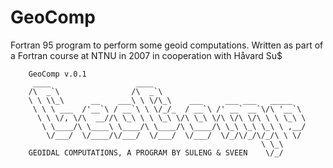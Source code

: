 
GeoComp
=======

Fortran 95 program to perform some geoid computations. Written as part of a Fortran course at NTNU in 2007 in cooperation with Håvard Su$


        GeoComp v.0.1 
         ____                   ____                           
        /\  _`\                /\  _`\                         
        \ \ \\_\      __    ___\ \ \/\_\    ___     ___ ___   _____
         \ \ \ ___  /'__`\ / __`\ \ \/_/_  / __`\ /' __` __`\/\ '__`\
          \ \ \/, \/\  __//\ \_\ \ \ \_\ \/\ \_\ \/\ \/\ \/\ \ \ \_\ \
           \ \____/\ \____\ \____/\ \____/\ \____/\ \_\ \_\ \_\ \ ,__/
            \/___/  \/____/\/___/  \/___/  \/___/  \/_/\/_/\/_/\ \ \/
                                                            \ \_\
        GEOIDAL COMPUTATIONS, A PROGRAM BY SULENG & SVEEN    \/_/

